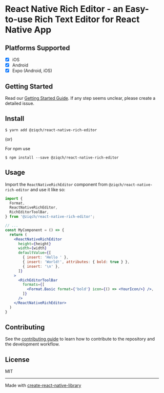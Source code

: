 # React Native Rich Editor - an Easy-to-use Rich Text Editor for React Native App

## Platforms Supported

- [x] iOS
- [x] Android
- [x] Expo (Android, iOS)

## Getting Started

Read our [Getting Started Guide](docs/Getting-Started.md). If any step seems unclear, please create a detailed issue.


## Install

```
$ yarn add @ziqch/react-native-rich-editor
```

(or)

For npm use

```
$ npm install --save @ziqch/react-native-rich-editor
```

## Usage

Import the `ReactNativeRichEditor` component from `@ziqch/react-native-rich-editor` and use it like so:

```jsx
import {
  Format,
  ReactNativeRichEditor,
  RichEditorToolBar,
} from '@ziqch/react-native-rich-editor';

// ...
const MyComponent = () => {
  return (
    <ReactNativeRichEditor
      height={height}
      width={width}
      defaultValue={[
        { insert: 'Hello ' },
        { insert: 'World!', attributes: { bold: true } },
        { insert: '\n' },
      ]}
    >
      <RichEditorToolBar
        formats={[
          <Format.Basic format={'bold'} icon={() => <YourIcon/>} />,
        ]}
      />
    </ReactNativeRichEditor>
  )
}
```

## Contributing

See the [contributing guide](CONTRIBUTING.md) to learn how to contribute to the repository and the development workflow.

## License

MIT

---

Made with [create-react-native-library](https://github.com/callstack/react-native-builder-bob)
